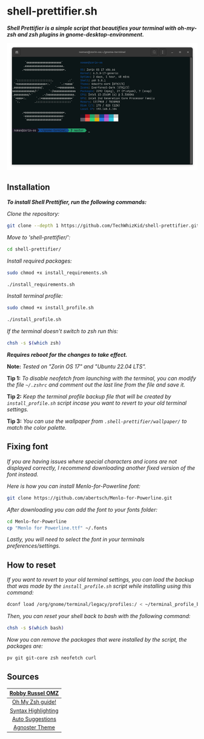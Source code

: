# shell-prettifier.sh

_**Shell Prettifier is a simple script that beautifies your terminal with oh-my-zsh and zsh plugins in gnome-desktop-environment.**_

![terminal](./screenshot.png)

## Installation

**_To install Shell Prettifier, run the following commands:_**

_Clone the repository:_

```bash
git clone --depth 1 https://github.com/TechWhizKid/shell-prettifier.git
```

_Move to 'shell-prettifier/':_

```bash
cd shell-prettifier/
```

_Install required packages:_

```bash
sudo chmod +x install_requirements.sh
```

```bash
./install_requirements.sh
```

_Install terminal profile:_

```bash
sudo chmod +x install_profile.sh
```

```bash
./install_profile.sh
```

_If the terminal doesn't switch to zsh run this:_

```bash
chsh -s $(which zsh)
```

**_Requires reboot for the changes to take effect._**

**Note:** _Tested on "Zorin OS 17" and "Ubuntu 22.04 LTS"._

**Tip 1:** _To disable neofetch from launching with the terminal, you can modify the file `~/.zshrc` and comment out the last line from the file and save it._

**Tip 2:** _Keep the terminal profile backup file that will be created by `install_profile.sh` script incase you want to revert to your old terminal settings._

**Tip 3:** _You can use the wallpaper from `.shell-prettifier/wallpaper/` to match the color palette._

## Fixing font

_If you are having issues where special characters and icons are not displayed correctly, I recommend downloading another fixed version of the font instead._

_Here is how you can install Menlo-for-Powerline font:_

```bash
git clone https://github.com/abertsch/Menlo-for-Powerline.git
```

_After downloading you can add the font to your fonts folder:_

```bash
cd Menlo-for-Powerline
cp "Menlo for Powerline.ttf" ~/.fonts
```

_Lastly, you will need to select the font in your terminals preferences/settings._

## How to reset

_If you want to revert to your old terminal settings, you can load the backup that was made by the `install_profile.sh` script while installing using this command:_

```bash
dconf load /org/gnome/terminal/legacy/profiles:/ < ~/terminal_profile_backup.dconf
```

_Then, you can reset your shell back to bash with the following command:_

```bash
chsh -s $(which bash)
```

_Now you can remove the packages that were installed by the script, the packages are:_

```bash
pv git git-core zsh neofetch curl
```

## Sources

|                            [Robby Russel OMZ](https://github.com/robbyrussel/oh-my-zsh)                             |
| :-----------------------------------------------------------------------------------------------------------------: |
| [Oh My Zsh guide!](https://medium.com/wearetheledger/oh-my-zsh-made-for-cli-lovers-installation-guide-3131ca5491fb) |
|                     [Syntax Highlighting](https://github.com/zsh-users/zsh-syntax-highlighting)                     |
|                        [Auto Suggestions](https://github.com/zsh-users/zsh-autosuggestions)                         |
|                                  [Agnoster Theme](https://gist.github.com/3712874)                                  |
